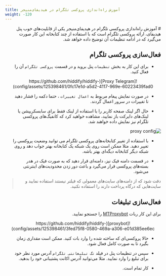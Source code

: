 ```yaml
---
title: آموزش راه‌اندازی پروکسی تلگرام در هیدیفای‌منیجر
weight: -120
---
```


<div dir="rtl" markdown=1>
# آموزش راه‌اندازی پروکسی تلگرام در هیدیفای‌منیجر
یکی از قابلیت‌های خوب پنل هیدیفای، ارائه پروکسی تلگرام است که با استفاده از چند کتابخانه این کار صورت می‌گیرد که در ادامه تنظیمات آن توضیح داده خواهد شد.

## فعال‌سازی پروکسی تلگرام
* برای این کار به بخش `تنظیمات` پنل بروید و در قسمت `پروکسی تلگرام` آن را فعال کنید.

<div align=center markdown=1>
![Proxy Telegram](https://github.com/hiddify/hiddify-config/assets/125398461/0fc17e1d-a5d2-4117-969e-60223439fad0)

</div>

* در صورت نمایش پیغام مربوط به `اعمال تغییرات` ، حتما دکمه را فشار دهید تا تغییرات در سرور اعمال گردند.

* حال اگر لینک صفحه کاربر را با استفاده از لینک فقط برای سابسکریپشن یا لینک‌های دایرکت باز نمایید، مشاهده خواهید کرد که کانفیگ‌های پروکسی تلگرام نیز نمایش داده خواهند شد.

![proxy config](https://github.com/hiddify/hiddify-config/assets/125398461/5793b126-d29a-44b8-b720-af65bbacd79d)

* با استفاده از تغییر کتابخانه‌های پروکسی تلگرام می توانید وضعیت پروکسی را تغییر دهید. مثلا ممکن است روی یک شبکه یک کتابخانه بهتر جواب دهد و روی شبکه دیگر کتابخانه دیگه‌ای بهتر باشه.

* در قسمت دامنه فیک نیز، دامنه‌ای قرار دهید که به صورت فیک در هدر بسته‌های پروکسی قرار می‌گیرد و باعث دور زدن محدودیت‌های اینترنتی می‌شود. 

> دقت شود که از دامنه‌های سایت‌های معمولی که فیلتر نیستند استفاده نمایید و سایت‌هایی که درگاه پرداخت دارند را استفاده نکنید.

## فعال‌سازی تبلیغات
برای این کار ربات [MTProxybot](https://t.me/MTProxybot) را جستجو نمایید.

<div align=center markdown=1>
![proxybot](https://github.com/hiddify/hiddify-config/assets/125398461/3fed75f8-0580-469a-a306-e01d385ee6ec)

</div>

* حالا پروکسی‌ای که ساخته شده را وارد بات کنید. ممکن است مقداری زمان بگیرد تا به صورت کامل فعال شود.

* سپس در تنظیمات پنل در فیلد `تگ تبلیغانتی تلگرام` آدرس مورد نظر خود برای تبلیغ را وارد نمایید. مثلا می‌توانید آدرس اکانت پشتیبانی خود را بدهید.

* کار تمام است.
